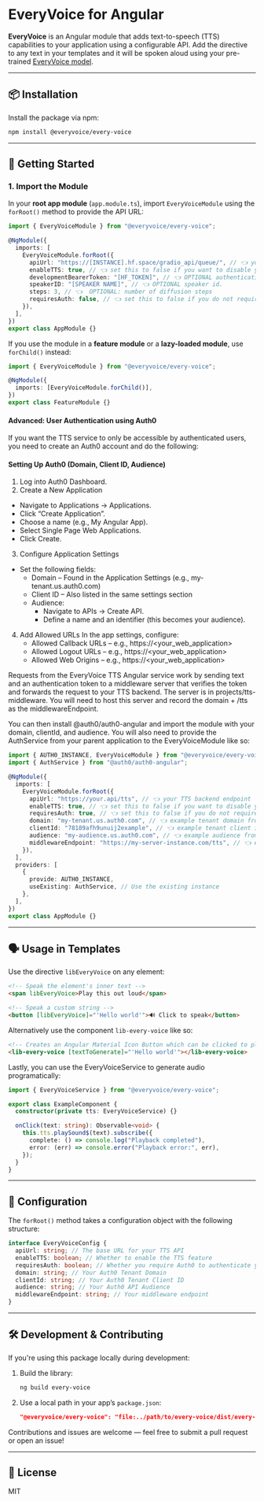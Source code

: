 # EveryVoice for Angular

**EveryVoice** is an Angular module that adds text-to-speech (TTS) capabilities to your application using a configurable API. Add the directive to any text in your templates and it will be spoken aloud using your pre-trained [EveryVoice model](https://everyvoice.ca).

---

## 📦 Installation

Install the package via npm:

```bash
npm install @everyvoice/every-voice
```

---

## 🚀 Getting Started

### 1. Import the Module

In your **root app module** (`app.module.ts`), import `EveryVoiceModule` using the `forRoot()` method to provide the API URL:

```ts
import { EveryVoiceModule } from "@everyvoice/every-voice";

@NgModule({
  imports: [
    EveryVoiceModule.forRoot({
      apiUrl: "https://[INSTANCE].hf.space/gradio_api/queue/", // 👈 your TTS backend endpoint
      enableTTS: true, // 👈 set this to false if you want to disable your TTS in certain deployment environments. Note, if this is disabled, your EveryVoice components will not render and TTS will not be accessible from your application.
      developmentBearerToken: "[HF_TOKEN]", // 👈 OPTIONAL authentication token if required by your API. It will be treated as an Authorization Bearer token. IMPORTANT - this is for development only. You should store your environment variables in a secure location in production. Do not commit your access token to a public repo.
      speakerID: "[SPEAKER NAME]", // 👈 OPTIONAL speaker id.
      steps: 3, // 👈  OPTIONAL: number of diffusion steps
      requiresAuth: false, // 👈 set this to false if you do not require users to authenticate before using TTS. If you do, you will need to set up an Auth0 account. See below for more details.
    }),
  ],
})
export class AppModule {}
```

If you use the module in a **feature module** or a **lazy-loaded module**, use `forChild()` instead:

```ts
import { EveryVoiceModule } from "@everyvoice/every-voice";

@NgModule({
  imports: [EveryVoiceModule.forChild()],
})
export class FeatureModule {}
```

#### Advanced: User Authentication using Auth0

If you want the TTS service to only be accessible by authenticated users, you need to create an Auth0 account and do the following:

#### Setting Up Auth0 (Domain, Client ID, Audience)

1. Log into Auth0 Dashboard.
2. Create a New Application

- Navigate to Applications → Applications.
- Click “Create Application”.
- Choose a name (e.g., My Angular App).
- Select Single Page Web Applications.
- Click Create.

3. Configure Application Settings

- Set the following fields:
  - Domain – Found in the Application Settings (e.g., my-tenant.us.auth0.com)
  - Client ID – Also listed in the same settings section
  - Audience:
    - Navigate to APIs → Create API.
    - Define a name and an identifier (this becomes your audience).

4. Add Allowed URLs
   In the app settings, configure:
   - Allowed Callback URLs – e.g., https://<your_web_application>
   - Allowed Logout URLs – e.g., https://<your_web_application>
   - Allowed Web Origins – e.g., https://<your_web_application>

Requests from the EveryVoice TTS Angular service work by sending text and an authentication token to a middleware server that verifies the token and forwards the request to your TTS backend. The server is in projects/tts-middleware. You will need to host this server and record the domain + /tts as the middlewareEndpoint.

You can then install @auth0/auth0-angular and import the module with your domain, clientId, and audience. You will also need to provide the AuthService from your parent application to the EveryVoiceModule like so:

```ts
import { AUTH0_INSTANCE, EveryVoiceModule } from "@everyvoice/every-voice";
import { AuthService } from "@auth0/auth0-angular";

@NgModule({
  imports: [
    EveryVoiceModule.forRoot({
      apiUrl: "https://your.api/tts", // 👈 your TTS backend endpoint
      enableTTS: true, // 👈 set this to false if you want to disable your TTS in certain deployment environments. Note, if this is disabled, your EveryVoice components will not render and TTS will not be accessible from your application.
      requiresAuth: true, // 👈 set this to false if you do not require users to authenticate before using TTS. If you do, you will need to set up an Auth0 account. See below for more details.
      domain: "my-tenant.us.auth0.com", // 👈 example tenant domain from auth0
      clientId: "78189afh9unuij2example", // 👈 example tenant client id from auth0
      audience: "my-audience.us.auth0.com", // 👈 example audience from auth0,
      middlewareEndpoint: "https://my-server-instance.com/tts", // 👈 endpoint for the projects/tts-middleware server,
    }),
  ],
  providers: [
    {
      provide: AUTH0_INSTANCE,
      useExisting: AuthService, // Use the existing instance
    },
  ],
})
export class AppModule {}
```

---

## 🗣️ Usage in Templates

Use the directive `libEveryVoice` on any element:

```html
<!-- Speak the element's inner text -->
<span libEveryVoice>Play this out loud</span>

<!-- Speak a custom string -->
<button [libEveryVoice]="'Hello world'">🔊 Click to speak</button>
```

Alternatively use the component `lib-every-voice` like so:

```html
<!-- Creates an Angular Material Icon Button which can be clicked to play [textToGenerate] -->
<lib-every-voice [textToGenerate]="'Hello world'"></lib-every-voice>
```

Lastly, you can use the EveryVoiceService to generate audio programatically:

```ts
import { EveryVoiceService } from "@everyvoice/every-voice";

export class ExampleComponent {
  constructor(private tts: EveryVoiceService) {}

  onClick(text: string): Observable<void> {
    this.tts.playSound$(text).subscribe({
      complete: () => console.log("Playback completed"),
      error: (err) => console.error("Playback error:", err),
    });
  }
}
```

---

## 🔧 Configuration

The `forRoot()` method takes a configuration object with the following structure:

```ts
interface EveryVoiceConfig {
  apiUrl: string; // The base URL for your TTS API
  enableTTS: boolean; // Whether to enable the TTS feature
  requiresAuth: boolean; // Whether you require Auth0 to authenticate your TTS service
  domain: string; // Your Auth0 Tenant Domain
  clientId: string; // Your Auth0 Tenant Client ID
  audience: string; // Your Auth0 API Audience
  middlewareEndpoint: string; // Your middleware endpoint
}
```

---

## 🛠️ Development & Contributing

If you're using this package locally during development:

1. Build the library:

   ```bash
   ng build every-voice
   ```

2. Use a local path in your app’s `package.json`:

   ```json
   "@everyvoice/every-voice": "file:../path/to/every-voice/dist/every-voice"
   ```

Contributions and issues are welcome — feel free to submit a pull request or open an issue!

---

## 📄 License

MIT

